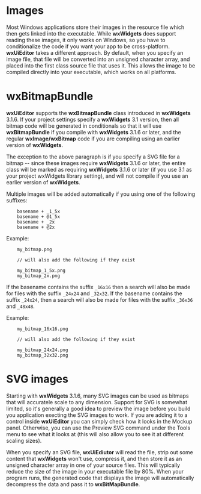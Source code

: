 # Images

Most Windows applications store their images in the resource file which then gets linked into the executable. While **wxWidgets** does support reading these images, it only works on Windows, so you have to conditionalize the code if you want your app to be cross-platform. **wxUiEditor** takes a different approach. By default, when you specify an image file, that file will be converted into an unsigned character array, and placed into the first class source file that uses it. This allows the image to be compiled directly into your executable, which works on all platforms.

# wxBitmapBundle

**wxUiEditor** supports the **wxBitmapBundle** class introduced in **wxWidgets** 3.1.6. If your project settings specify a **wxWidgets** 3.1 version, then all bitmap code will be generated in conditionals so that it will use **wxBitmapBundle** if you compile with **wxWidgets** 3.1.6 or later, and the regular **wxImage/wxBitmap** code if you are compiling using an earlier version of **wxWidgets**.

The exception to the above paragraph is if you specify a SVG file for a bitmap -- since these images require **wxWidgets** 3.1.6 or later, the entire class will be marked as requiring **wxWidgets** 3.1.6 or later (if you use 3.1 as your project wxWidgets library setting), and will not compile if you use an earlier version of **wxWidgets**.

Multiple images will be added automatically if you using one of the following suffixes:

```
    basename + _1_5x
    basename + @1_5x
    basename + _2x
    basename + @2x
```

Example:

```
    my_bitmap.png

    // will also add the following if they exist

    my_bitmap_1_5x.png
    my_bitmap_2x.png
```

If the basename contains the suffix `_16x16` then a search will also be made for files with the suffix `_24x24` and `_32x32`. If the basename contains the suffix `_24x24`, then a search will also be made for files with the suffix `_36x36` and `_48x48`.

Example:

```
    my_bitmap_16x16.png

    // will also add the following if they exist

    my_bitmap_24x24.png
    my_bitmap_32x32.png
```

# SVG images

Starting with **wxWidgets** 3.1.6, many SVG images can be used as bitmaps that will accuratele scale to any dimension. Support for SVG is somewhat limited, so it's generally a good idea to preview the image before you build you application execting the SVG images to work. If you are adding it to a control inside **wxUiEditor** you can simply check how it looks in the Mockup panel. Otherwise, you can use the Preview SVG command under the Tools menu to see what it looks at (this will also allow you to see it at different scaling sizes).

When you specify an SVG file, **wxUiEdiutor** will read the file, strip out some content that **wxWidgets** won't use, compress it, and then store it as an unsigned character array in one of your source files. This will typically reduce the size of the image in your executable file by 80%. When your program runs, the generated code that displays the image will automatically decompress the data and pass it to **wxBitMapBundle**.

